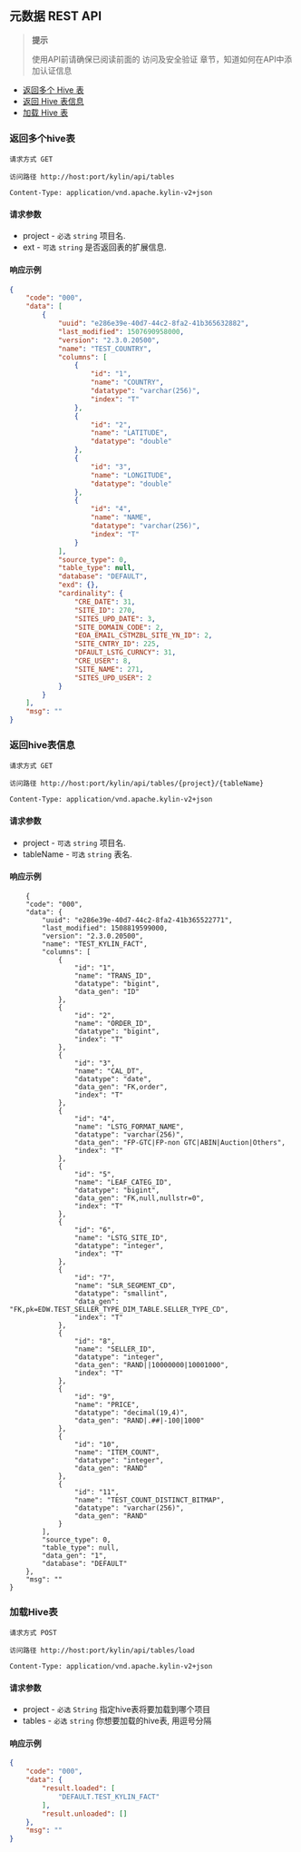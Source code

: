 ## 元数据 REST API
> **提示**
>
> 使用API前请确保已阅读前面的 访问及安全验证 章节，知道如何在API中添加认证信息
>


* [返回多个 Hive 表](#返回多个hive表)
* [返回 Hive 表信息](#返回hive表信息)
* [加载 Hive 表](#加载hive表)

### 返回多个hive表
`请求方式 GET`

`访问路径 http://host:port/kylin/api/tables`

`Content-Type: application/vnd.apache.kylin-v2+json`
#### 请求参数
* project - `必选` `string` 项目名.
* ext - `可选` `string` 是否返回表的扩展信息.

#### 响应示例
```json
{
    "code": "000",
    "data": [
        {
            "uuid": "e286e39e-40d7-44c2-8fa2-41b365632882",
            "last_modified": 1507690958000,
            "version": "2.3.0.20500",
            "name": "TEST_COUNTRY",
            "columns": [
                {
                    "id": "1",
                    "name": "COUNTRY",
                    "datatype": "varchar(256)",
                    "index": "T"
                },
                {
                    "id": "2",
                    "name": "LATITUDE",
                    "datatype": "double"
                },
                {
                    "id": "3",
                    "name": "LONGITUDE",
                    "datatype": "double"
                },
                {
                    "id": "4",
                    "name": "NAME",
                    "datatype": "varchar(256)",
                    "index": "T"
                }
            ],
            "source_type": 0,
            "table_type": null,
            "database": "DEFAULT",
            "exd": {},
            "cardinality": {
                "CRE_DATE": 31,
                "SITE_ID": 270,
                "SITES_UPD_DATE": 3,
                "SITE_DOMAIN_CODE": 2,
                "EOA_EMAIL_CSTMZBL_SITE_YN_ID": 2,
                "SITE_CNTRY_ID": 225,
                "DFAULT_LSTG_CURNCY": 31,
                "CRE_USER": 8,
                "SITE_NAME": 271,
                "SITES_UPD_USER": 2
            }
        }
    ],
    "msg": ""
}
```

### 返回hive表信息
`请求方式 GET`

`访问路径 http://host:port/kylin/api/tables/{project}/{tableName}`

`Content-Type: application/vnd.apache.kylin-v2+json`

#### 请求参数
* project - `可选` `string` 项目名.
* tableName - `可选` `string` 表名.

#### 响应示例
```
    {
    "code": "000",
    "data": {
        "uuid": "e286e39e-40d7-44c2-8fa2-41b365522771",
        "last_modified": 1508819599000,
        "version": "2.3.0.20500",
        "name": "TEST_KYLIN_FACT",
        "columns": [
            {
                "id": "1",
                "name": "TRANS_ID",
                "datatype": "bigint",
                "data_gen": "ID"
            },
            {
                "id": "2",
                "name": "ORDER_ID",
                "datatype": "bigint",
                "index": "T"
            },
            {
                "id": "3",
                "name": "CAL_DT",
                "datatype": "date",
                "data_gen": "FK,order",
                "index": "T"
            },
            {
                "id": "4",
                "name": "LSTG_FORMAT_NAME",
                "datatype": "varchar(256)",
                "data_gen": "FP-GTC|FP-non GTC|ABIN|Auction|Others",
                "index": "T"
            },
            {
                "id": "5",
                "name": "LEAF_CATEG_ID",
                "datatype": "bigint",
                "data_gen": "FK,null,nullstr=0",
                "index": "T"
            },
            {
                "id": "6",
                "name": "LSTG_SITE_ID",
                "datatype": "integer",
                "index": "T"
            },
            {
                "id": "7",
                "name": "SLR_SEGMENT_CD",
                "datatype": "smallint",
                "data_gen": "FK,pk=EDW.TEST_SELLER_TYPE_DIM_TABLE.SELLER_TYPE_CD",
                "index": "T"
            },
            {
                "id": "8",
                "name": "SELLER_ID",
                "datatype": "integer",
                "data_gen": "RAND||10000000|10001000",
                "index": "T"
            },
            {
                "id": "9",
                "name": "PRICE",
                "datatype": "decimal(19,4)",
                "data_gen": "RAND|.##|-100|1000"
            },
            {
                "id": "10",
                "name": "ITEM_COUNT",
                "datatype": "integer",
                "data_gen": "RAND"
            },
            {
                "id": "11",
                "name": "TEST_COUNT_DISTINCT_BITMAP",
                "datatype": "varchar(256)",
                "data_gen": "RAND"
            }
        ],
        "source_type": 0,
        "table_type": null,
        "data_gen": "1",
        "database": "DEFAULT"
    },
    "msg": ""
}
```

### 加载Hive表
`请求方式 POST`

`访问路径 http://host:port/kylin/api/tables/load`

`Content-Type: application/vnd.apache.kylin-v2+json`

#### 请求参数
* project - `必选` `String`  指定hive表将要加载到哪个项目
* tables - `必选` `string` 你想要加载的hive表, 用逗号分隔

#### 响应示例
```json
{
    "code": "000",
    "data": {
        "result.loaded": [
            "DEFAULT.TEST_KYLIN_FACT"
        ],
        "result.unloaded": []
    },
    "msg": ""
}
```